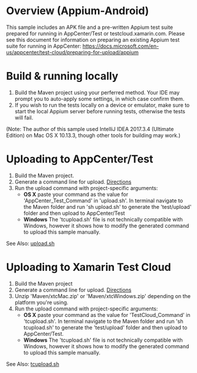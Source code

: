 # Overview (Appium-Android)
This sample includes an APK file and a pre-written Appium test suite prepared for running in AppCenter/Test or testcloud.xamarin.com. Please see this document for information on preparing an existing Appium test suite for running in AppCenter: https://docs.microsoft.com/en-us/appcenter/test-cloud/preparing-for-upload/appium

# Build & running locally
1. Build the Maven project using your perferred method. Your IDE may prompt you to auto-apply some settings, in which case confirm them. 
2. If you wish to run the tests locally on a device or emulator, make sure to start the local Appium server before running tests, otherwise the tests will fail. 

(Note: The author of this sample used IntelliJ IDEA 2017.3.4 (Ultimate Edition) on Mac OS X 10.13.3, though other tools for building may work.)

# Uploading to AppCenter/Test
1. Build the Maven project.
2. Generate a command line for upload. [Directions](/../../#appcentertest-command-line)
3. Run the upload command with project-specific arguments:
   - **OS X** paste your command as the value for 'AppCenter_Test_Command' in 'upload.sh'. In terminal navigate to the Maven folder and run 'sh upload.sh' to generate the 'test/upload' folder and then upload to AppCenter/Test
   - **Windows** The 'tcupload.sh' file is not technically compatible with Windows, however it shows how to modify the generated command to upload this sample manually.
   
See Also: [upload.sh](Maven/upload.sh)

# Uploading to Xamarin Test Cloud
1. Build the Maven project
2. Generate a command line for upload. [Directions](/../../#testcloud-command-line)
3. Unzip 'Maven/xtcMac.zip' or 'Maven/xtcWindows.zip' depending on the platform you're using.
4. Run the upload command with project-specific arguments:
   - **OS X** paste your command as the value for 'TestCloud_Command' in 'tcupload.sh'. In terminal navigate to the Maven folder and run 'sh tcupload.sh' to generate the 'test/upload' folder and then upload to AppCenter/Test.
   - **Windows** The 'tcupload.sh' file is not technically compatible with Windows, however it shows how to modify the generated command to upload this sample manually.
   
See Also: [tcupload.sh](Maven/tcupload.sh)